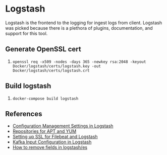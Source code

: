 # Logstash
Logstash is the frontend to the logging for ingest logs from client. Logstash was picked because there is a plethora of plugins, documentation, and support for this tool.

## Generate OpenSSL cert
1. `openssl req -x509 -nodes -days 365 -newkey rsa:2048 -keyout Docker/logstash/certs/logstash.key -out Docker/logstash/certs/logstash.crt`

## Build logstash
1. `docker-compose build logstash`

## References
* [Configuration Management Settings in Logstash](https://www.elastic.co/guide/en/logstash/current/configuring-centralized-pipelines.html#configuration-management-settings)
* [Repositories for APT and YUM](https://www.elastic.co/guide/en/beats/filebeat/current/setup-repositories.html)
* [Setting up SSL for Filebeat and Logstash](https://documentation.wazuh.com/2.1/installation-guide/optional-configurations/elastic_ssl.html)
* [Kafka Input Configuration in Logstash](https://facingissuesonit.com/2017/05/06/integrate-logstash-with-kafka/)
* [How to remove fields in logstash/es](https://discuss.elastic.co/t/how-to-remove-fields-in-logstash-es/77039/2)